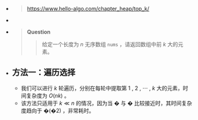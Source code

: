 - > https://www.hello-algo.com/chapter_heap/top_k/
-
- > **Question**
  >
  >> 给定一个长度为 $n$ 无序数组 `nums` ，请返回数组中前 $k$ 大的元素。
- ## 方法一：遍历选择
	- 我们可以进行 $k$ 轮遍历，分别在每轮中提取第 1 , 2 , ⋯ , $k$ 大的元素，时间复杂度为 $O(nk)$ 。
	- 该方法只适用于 $k≪n$ 的情况，因为当 � 与 � 比较接近时，其时间复杂度趋向于 �(�2) ，非常耗时。